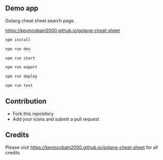## Demo app

Golang cheat sheet search page.

https://kevincobain2000.github.io/golang-cheat-sheet


```bash
npm install
```

```bash
npm run dev
```

```bash
npm run start
```

```bash
npm run export
```

```bash
npm run deploy
```

```bash
npm run test
```

## Contribution

- Fork this repository
- Add your icons and submit a pull request

## Credits

Please visit https://kevincobain2000.github.io/golang-cheat-sheet for all credits
